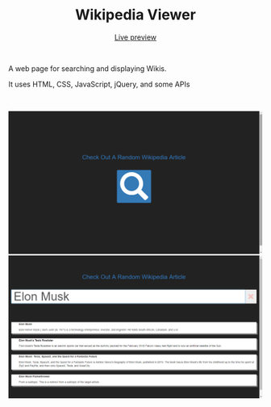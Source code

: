 <h1 align="center">Wikipedia Viewer</h1>
<p align="center">
  <a href="https://obsessive-coder.github.io/FCC-Wikipedia-Viewer/">Live preview</a>
</p>
<br>
<p>
  A web page for searching and displaying Wikis.
</p>
<p>
  It uses HTML, CSS, JavaScript, jQuery, and some APIs
</p>
<br>
<p align="center">
  <img src="https://github.com/Obsessive-Coder/FCC-Wikipedia-Viewer/blob/master/images/main.png?raw=true" width="550">
  <img src="https://github.com/Obsessive-Coder/FCC-Wikipedia-Viewer/blob/master/images/results.png?raw=true" width="550">
</p>
